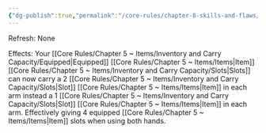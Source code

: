 ```yaml
---
{"dg-publish":true,"permalink":"/core-rules/chapter-8-skills-and-flaws/skill-list/might/rank-5/strong-arms/"}
---
```


Refresh: None

Effects:
Your [[Core Rules/Chapter 5 ~ Items/Inventory and Carry Capacity/Equipped\|Equipped]] [[Core Rules/Chapter 5 ~ Items/Items\|Item]] [[Core Rules/Chapter 5 ~ Items/Inventory and Carry Capacity/Slots\|Slots]] can now carry a 2 [[Core Rules/Chapter 5 ~ Items/Inventory and Carry Capacity/Slots\|Slot]] [[Core Rules/Chapter 5 ~ Items/Items\|Item]] in each arm instead a 1 [[Core Rules/Chapter 5 ~ Items/Inventory and Carry Capacity/Slots\|Slot]] [[Core Rules/Chapter 5 ~ Items/Items\|Item]] in each arm. Effectively giving 4 equipped [[Core Rules/Chapter 5 ~ Items/Items\|Item]] slots when using both hands.


